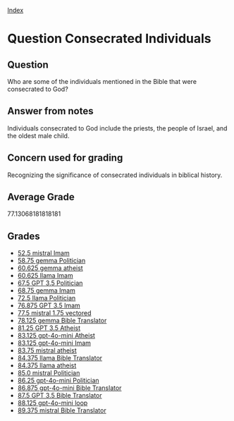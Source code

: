 
[Index](../../index.md)
# Question Consecrated Individuals
## Question
Who are some of the individuals mentioned in the Bible that were consecrated to God?

## Answer from notes
Individuals consecrated to God include the priests, the people of Israel, and the oldest male child.

## Concern used for grading
Recognizing the significance of consecrated individuals in biblical history.

## Average Grade
77.13068181818181

## Grades
 * [52.5 mistral Imam](../answers/mistral_Imam/Consecrated_Individuals.md)
 * [58.75 gemma Politician](../answers/gemma_Politician/Consecrated_Individuals.md)
 * [60.625 gemma atheist](../answers/gemma_atheist/Consecrated_Individuals.md)
 * [60.625 llama Imam](../answers/llama_Imam/Consecrated_Individuals.md)
 * [67.5 GPT 3.5 Politician](../answers/GPT_3.5_Politician/Consecrated_Individuals.md)
 * [68.75 gemma Imam](../answers/gemma_Imam/Consecrated_Individuals.md)
 * [72.5 llama Politician](../answers/llama_Politician/Consecrated_Individuals.md)
 * [76.875 GPT 3.5 Imam](../answers/GPT_3.5_Imam/Consecrated_Individuals.md)
 * [77.5 mistral 1.75 vectored](../answers/mistral_1.75_vectored/Consecrated_Individuals.md)
 * [78.125 gemma Bible Translator](../answers/gemma_Bible_Translator/Consecrated_Individuals.md)
 * [81.25 GPT 3.5 Atheist](../answers/GPT_3.5_Atheist/Consecrated_Individuals.md)
 * [83.125 gpt-4o-mini Atheist](../answers/gpt-4o-mini_Atheist/Consecrated_Individuals.md)
 * [83.125 gpt-4o-mini Imam](../answers/gpt-4o-mini_Imam/Consecrated_Individuals.md)
 * [83.75 mistral atheist](../answers/mistral_atheist/Consecrated_Individuals.md)
 * [84.375 llama Bible Translator](../answers/llama_Bible_Translator/Consecrated_Individuals.md)
 * [84.375 llama atheist](../answers/llama_atheist/Consecrated_Individuals.md)
 * [85.0 mistral Politician](../answers/mistral_Politician/Consecrated_Individuals.md)
 * [86.25 gpt-4o-mini Politician](../answers/gpt-4o-mini_Politician/Consecrated_Individuals.md)
 * [86.875 gpt-4o-mini Bible Translator](../answers/gpt-4o-mini_Bible_Translator/Consecrated_Individuals.md)
 * [87.5 GPT 3.5 Bible Translator](../answers/GPT_3.5_Bible_Translator/Consecrated_Individuals.md)
 * [88.125 gpt-4o-mini loop](../answers/gpt-4o-mini_loop/Consecrated_Individuals.md)
 * [89.375 mistral Bible Translator](../answers/mistral_Bible_Translator/Consecrated_Individuals.md)
